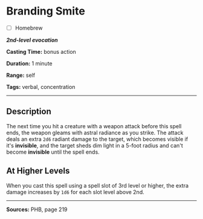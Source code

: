 # Branding Smite

- [ ] Homebrew

***2nd-level evocation***

**Casting Time:** bonus action

**Duration:** 1 minute

**Range:** self

**Tags:** verbal, concentration

---

## Description
The next time you hit a creature with a weapon attack before this spell ends, the weapon gleams with astral radiance as you strike.
The attack deals an extra `2d6` radiant damage to the target, which becomes visible if it's **invisible**, and the target sheds dim light in a 5-foot radius and can't become **invisible** until the spell ends.

## At Higher Levels
When you cast this spell using a spell slot of 3rd level or higher, the extra damage increases by `1d6` for each slot level above 2nd.

---

**Sources:** PHB, page 219
